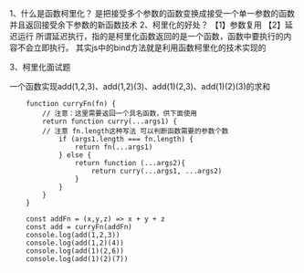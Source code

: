 1、什么是函数柯里化？
是把接受多个参数的函数变换成接受一个单一参数的函数并且返回接受余下参数的新函数技术
2、柯里化的好处？
【1】参数复用
【2】延迟运行
    所谓延迟执行，指的是柯里化函数返回的是一个函数，函数中要执行的内容不会立即执行。
    其实js中的bind方法就是利用函数柯里化的技术实现的

3、柯里化面试题

一个函数实现add(1,2,3)、add(1,2)(3)、add(1)(2,3)、add(1)(2)(3)的求和
```
    function curryFn(fn) {
        // 注意：这里需要返回一个具名函数，供下面使用
        return function curry(...args1) {
        // 注意 fn.length这种写法 可以判断函数需要的参数个数
            if (args1.length === fn.length) {
                return fn(...args1)
            } else {
                return function (...args2){
                    return curry(...args1, ...args2)
                }
            }
        }
    }

    const addFn = (x,y,z) => x + y + z
    const add = curryFn(addFn)
    console.log(add(1,2,3))
    console.log(add(1,2)(4))
    console.log(add(1)(2,6))
    console.log(add(1)(2)(7))
```